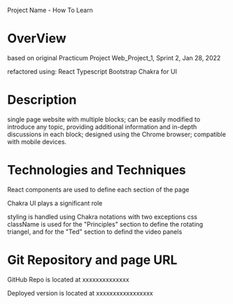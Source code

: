 Project Name - How To Learn

# OverView

based on original Practicum Project Web_Project_1, Sprint 2, Jan 28, 2022

refactored using:
React
Typescript
Bootstrap
Chakra for UI

# Description

single page website with multiple blocks;
can be easily modified to introduce any topic, providing additional information and in-depth discussions in each block;
designed using the Chrome browser; compatible with mobile devices.

# Technologies and Techniques

React components are used to define each section of the page

Chakra UI plays a significant role

styling is handled using Chakra notations with two exceptions
css className is used for the "Principles" section to define the rotating triangel, and for the "Ted" section to defind the video panels

# Git Repository and page URL

GitHub Repo is located at xxxxxxxxxxxxxx

Deployed version is located at xxxxxxxxxxxxxxxxx
